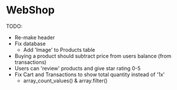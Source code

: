 # WebShop

TODO:
* Re-make header
* Fix database
  * Add 'Image' to Products table
* Buying a product should subtract price from users balance (from transactions)
* Users can 'review' products and give star rating 0-5
* Fix Cart and Transactions to show total quantity instead of '1x'
  * array_count_values() & array.filter()
